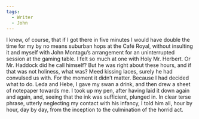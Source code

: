 ```yaml
---
tags:
  - Writer
  - John
---
```

I knew, of course, that if I got there in five minutes I would have double the time for my by no means suburban hops at the Café Royal, without insulting it and myself with John Montagu’s arrangement for an uninterrupted session at the gaming table. I felt so much at one with Holy Mr. Herbert. Or Mr. Haddock did he call himself? But he was right about these hours, and if that was not holiness, what was? Meed kissing laces, surely he had convulsed us with. For the moment it didn’t matter. Because I had decided what to do. Leda and Hebe, I gave my swan a drink, and then drew a sheet of notepaper towards me. I took up my pen, after having laid it down again and again, and, seeing that the ink was sufficient, plunged in. In clear terse phrase, utterly neglecting my contact with his infancy, I told him all, hour by hour, day by day, from the inception to the culmination of the horrid act.
